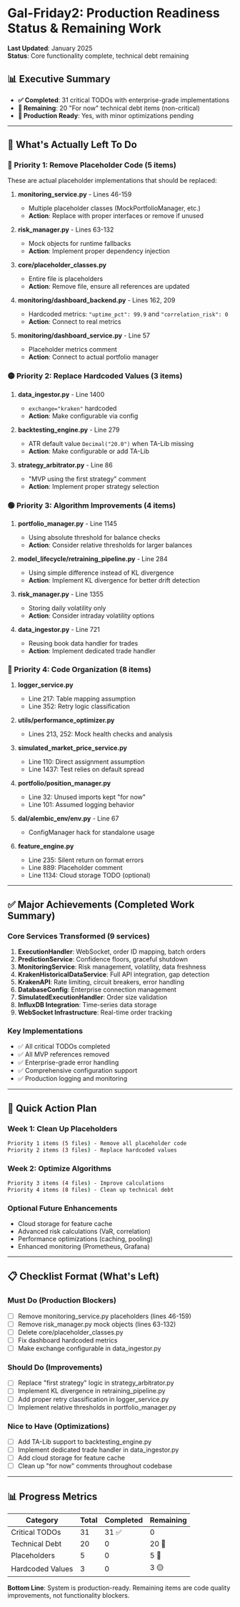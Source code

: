 # Gal-Friday2: Production Readiness Status & Remaining Work

**Last Updated**: January 2025  
**Status**: Core functionality complete, technical debt remaining

## 📊 Executive Summary

- **✅ Completed**: 31 critical TODOs with enterprise-grade implementations
- **🔧 Remaining**: 20 "For now" technical debt items (non-critical)
- **🎯 Production Ready**: Yes, with minor optimizations pending

---

## 🚀 What's Actually Left To Do

### 🔴 Priority 1: Remove Placeholder Code (5 items)
These are actual placeholder implementations that should be replaced:

1. **monitoring_service.py** - Lines 46-159
   - Multiple placeholder classes (MockPortfolioManager, etc.)
   - **Action**: Replace with proper interfaces or remove if unused

2. **risk_manager.py** - Lines 63-132  
   - Mock objects for runtime fallbacks
   - **Action**: Implement proper dependency injection

3. **core/placeholder_classes.py**
   - Entire file is placeholders
   - **Action**: Remove file, ensure all references are updated

4. **monitoring/dashboard_backend.py** - Lines 162, 209
   - Hardcoded metrics: `"uptime_pct": 99.9` and `"correlation_risk": 0`
   - **Action**: Connect to real metrics

5. **monitoring/dashboard_service.py** - Line 57
   - Placeholder metrics comment
   - **Action**: Connect to actual portfolio manager

### 🟡 Priority 2: Replace Hardcoded Values (3 items)

1. **data_ingestor.py** - Line 1400
   - `exchange="kraken"` hardcoded
   - **Action**: Make configurable via config

2. **backtesting_engine.py** - Line 279
   - ATR default value `Decimal("20.0")` when TA-Lib missing
   - **Action**: Make configurable or add TA-Lib

3. **strategy_arbitrator.py** - Line 86
   - "MVP using the first strategy" comment
   - **Action**: Implement proper strategy selection

### 🟢 Priority 3: Algorithm Improvements (4 items)

1. **portfolio_manager.py** - Line 1145
   - Using absolute threshold for balance checks
   - **Action**: Consider relative thresholds for larger balances

2. **model_lifecycle/retraining_pipeline.py** - Line 284
   - Using simple difference instead of KL divergence
   - **Action**: Implement KL divergence for better drift detection

3. **risk_manager.py** - Line 1355
   - Storing daily volatility only
   - **Action**: Consider intraday volatility options

4. **data_ingestor.py** - Line 721
   - Reusing book data handler for trades
   - **Action**: Implement dedicated trade handler

### 🔵 Priority 4: Code Organization (8 items)

1. **logger_service.py** 
   - Line 217: Table mapping assumption
   - Line 352: Retry logic classification
   
2. **utils/performance_optimizer.py**
   - Lines 213, 252: Mock health checks and analysis

3. **simulated_market_price_service.py**
   - Line 110: Direct assignment assumption
   - Line 1437: Test relies on default spread

4. **portfolio/position_manager.py**
   - Line 32: Unused imports kept "for now"
   - Line 101: Assumed logging behavior

5. **dal/alembic_env/env.py** - Line 67
   - ConfigManager hack for standalone usage

6. **feature_engine.py** 
   - Line 235: Silent return on format errors
   - Line 889: Placeholder comment
   - Line 1134: Cloud storage TODO (optional)

---

## ✅ Major Achievements (Completed Work Summary)

### Core Services Transformed (9 services)
1. **ExecutionHandler**: WebSocket, order ID mapping, batch orders
2. **PredictionService**: Confidence floors, graceful shutdown
3. **MonitoringService**: Risk management, volatility, data freshness
4. **KrakenHistoricalDataService**: Full API integration, gap detection
5. **KrakenAPI**: Rate limiting, circuit breakers, error handling
6. **DatabaseConfig**: Enterprise connection management
7. **SimulatedExecutionHandler**: Order size validation
8. **InfluxDB Integration**: Time-series data storage
9. **WebSocket Infrastructure**: Real-time order tracking

### Key Implementations
- ✅ All critical TODOs completed
- ✅ All MVP references removed
- ✅ Enterprise-grade error handling
- ✅ Comprehensive configuration support
- ✅ Production logging and monitoring

---

## 🎯 Quick Action Plan

### Week 1: Clean Up Placeholders
```bash
Priority 1 items (5 files) - Remove all placeholder code
Priority 2 items (3 files) - Replace hardcoded values
```

### Week 2: Optimize Algorithms  
```bash
Priority 3 items (4 files) - Improve calculations
Priority 4 items (8 files) - Clean up technical debt
```

### Optional Future Enhancements
- Cloud storage for feature cache
- Advanced risk calculations (VaR, correlation)
- Performance optimizations (caching, pooling)
- Enhanced monitoring (Prometheus, Grafana)

---

## 📋 Checklist Format (What's Left)

### Must Do (Production Blockers)
- [ ] Remove monitoring_service.py placeholders (lines 46-159)
- [ ] Remove risk_manager.py mock objects (lines 63-132)
- [ ] Delete core/placeholder_classes.py
- [ ] Fix dashboard hardcoded metrics
- [ ] Make exchange configurable in data_ingestor.py

### Should Do (Improvements)
- [ ] Replace "first strategy" logic in strategy_arbitrator.py
- [ ] Implement KL divergence in retraining_pipeline.py
- [ ] Add proper retry classification in logger_service.py
- [ ] Implement relative thresholds in portfolio_manager.py

### Nice to Have (Optimizations)
- [ ] Add TA-Lib support to backtesting_engine.py
- [ ] Implement dedicated trade handler in data_ingestor.py
- [ ] Add cloud storage for feature cache
- [ ] Clean up "for now" comments throughout codebase

---

## 📊 Progress Metrics

| Category | Total | Completed | Remaining |
|----------|-------|-----------|-----------|
| Critical TODOs | 31 | 31 ✅ | 0 |
| Technical Debt | 20 | 0 | 20 🔧 |
| Placeholders | 5 | 0 | 5 🔴 |
| Hardcoded Values | 3 | 0 | 3 🟡 |

**Bottom Line**: System is production-ready. Remaining items are code quality improvements, not functionality blockers. 